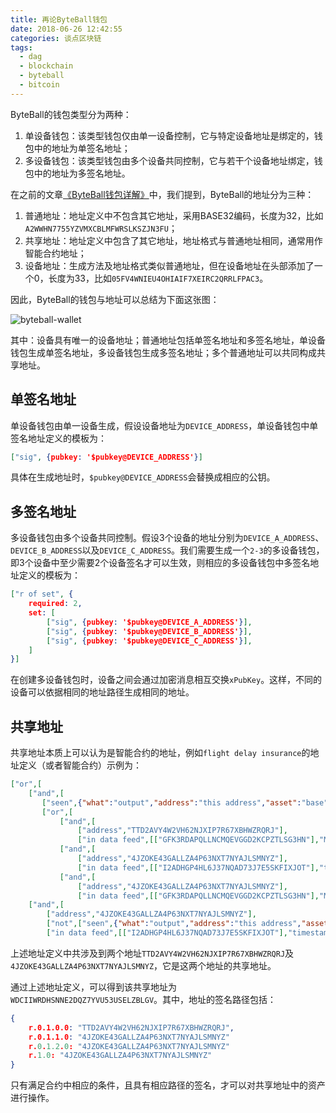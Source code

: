 ```yaml
---
title: 再论ByteBall钱包
date: 2018-06-26 12:42:55
categories: 谈点区块链
tags:
  - dag
  - blockchain
  - byteball
  - bitcoin
---
```



ByteBall的钱包类型分为两种：

1. 单设备钱包：该类型钱包仅由单一设备控制，它与特定设备地址是绑定的，钱包中的地址为单签名地址；
2. 多设备钱包：该类型钱包由多个设备共同控制，它与若干个设备地址绑定，钱包中的地址为多签名地址。

在之前的文章[《ByteBall钱包详解》](https://bbfans.org/2018/06/17/byteball%E9%92%B1%E5%8C%85%E8%AF%A6%E8%A7%A3/)中，我们提到，ByteBall的地址分为三种：

1. 普通地址：地址定义中不包含其它地址，采用BASE32编码，长度为32，比如`A2WWHN7755YZVMXCBLMFWRSLKSZJN3FU`；
2. 共享地址：地址定义中包含了其它地址，地址格式与普通地址相同，通常用作智能合约地址；
3. 设备地址：生成方法及地址格式类似普通地址，但在设备地址在头部添加了一个0，长度为33，比如`05FV4WNIEU4OHIAIF7XEIRC2QRRLFPAC3`。

因此，ByteBall的钱包与地址可以总结为下面这张图：

![byteball-wallet](http://oc7urqs4c.bkt.clouddn.com/2018-06-25-144238.png)

其中：设备具有唯一的设备地址；普通地址包括单签名地址和多签名地址，单设备钱包生成单签名地址，多设备钱包生成多签名地址；多个普通地址可以共同构成共享地址。

## 单签名地址

单设备钱包由单一设备生成，假设设备地址为`DEVICE_ADDRESS`，单设备钱包中单签名地址定义的模板为：

```json
["sig", {pubkey: '$pubkey@DEVICE_ADDRESS'}]
```

具体在生成地址时，`$pubkey@DEVICE_ADDRESS`会替换成相应的公钥。

## 多签名地址

多设备钱包由多个设备共同控制。假设3个设备的地址分别为`DEVICE_A_ADDRESS`、`DEVICE_B_ADDRESS`以及`DEVICE_C_ADDRESS`。我们需要生成一个`2-3`的多设备钱包，即3个设备中至少需要2个设备签名才可以生效，则相应的多设备钱包中多签名地址定义的模板为：

```json
["r of set", {
    required: 2,
    set: [
        ["sig", {pubkey: '$pubkey@DEVICE_A_ADDRESS'}],
        ["sig", {pubkey: '$pubkey@DEVICE_B_ADDRESS'}],
        ["sig", {pubkey: '$pubkey@DEVICE_C_ADDRESS'}],
    ]
}]
```

在创建多设备钱包时，设备之间会通过加密消息相互交换`xPubKey`。这样，不同的设备可以依据相同的地址路径生成相同的地址。

## 共享地址

共享地址本质上可以认为是智能合约的地址，例如`flight delay insurance`的地址定义（或者智能合约）示例为：

```json
["or",[
    ["and",[
       ["seen",{"what":"output","address":"this address","asset":"base","amount":22664}],
       ["or",[
           ["and",[
               ["address","TTD2AVY4W2VH62NJXIP7R67XBHWZRQRJ"],
               ["in data feed",[["GFK3RDAPQLLNCMQEVGGD2KCPZTLSG3HN"],"MU5152-2018-06-18",">","60",2810590]]]],
           ["and",[
               ["address","4JZOKE43GALLZA4P63NXT7NYAJLSMNYZ"],
               ["in data feed",[["I2ADHGP4HL6J37NQAD73J7E5SKFIXJOT"],"timestamp",">",1529442000000]]]],
           ["and",[
               ["address","4JZOKE43GALLZA4P63NXT7NYAJLSMNYZ"],
               ["in data feed",[["GFK3RDAPQLLNCMQEVGGD2KCPZTLSG3HN"],"MU5152-2018-06-18","<=","60",2810590]]]]]]]],
    ["and",[
        ["address","4JZOKE43GALLZA4P63NXT7NYAJLSMNYZ"],
        ["not",["seen",{"what":"output","address":"this address","asset":"base","amount":22664}]],
        ["in data feed",[["I2ADHGP4HL6J37NQAD73J7E5SKFIXJOT"],"timestamp",">",1529034037936]]]]]
```

上述地址定义中共涉及到两个地址`TTD2AVY4W2VH62NJXIP7R67XBHWZRQRJ`及`4JZOKE43GALLZA4P63NXT7NYAJLSMNYZ`，它是这两个地址的共享地址。

通过上述地址定义，可以得到该共享地址为`WDCIIWRDHSNNE2DQZ7YVU53USELZBLGV`。其中，地址的签名路径包括：

```json
{
    r.0.1.0.0: "TTD2AVY4W2VH62NJXIP7R67XBHWZRQRJ",
    r.0.1.1.0: "4JZOKE43GALLZA4P63NXT7NYAJLSMNYZ"
    r.0.1.2.0: "4JZOKE43GALLZA4P63NXT7NYAJLSMNYZ"
    r.1.0: "4JZOKE43GALLZA4P63NXT7NYAJLSMNYZ"
}
```

只有满足合约中相应的条件，且具有相应路径的签名，才可以对共享地址中的资产进行操作。

